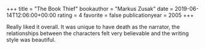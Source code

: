 +++
title = "The Book Thief"
bookauthor = "Markus Zusak"
date = 2019-06-14T12:06:00+00:00
rating = 4
favorite = false
publicationyear = 2005
+++

Really liked it overall. It was unique to have death as the narrator, the relationships between the characters felt very believable and the writing style was beautiful.